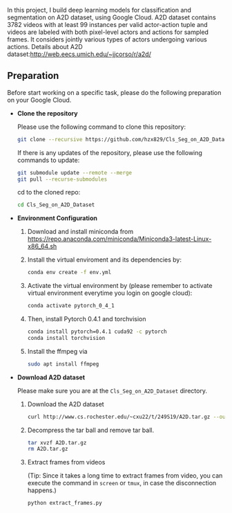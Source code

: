 In this project, I build deep learning models for classification and segmentation on A2D dataset, using Google Cloud. 
A2D dataset contains 3782 videos with at least 99 instances per valid actor-action tuple and videos are labeled with both pixel-level actors and actions for sampled frames. It considers jointly various types of actors undergoing various actions.
Details about A2D dataset:http://web.eecs.umich.edu/~jjcorso/r/a2d/



## Preparation

Before start working on a specific task, please do the following preparation on your Google Cloud.

- **Clone the repository**

  Please use the following command to clone this repository:

  ```bash
  git clone --recursive https://github.com/hzx829/Cls_Seg_on_A2D_Dataset.git
  ```

  If there is any updates of the repository, please use the following commands to update:

  ```bash
  git submodule update --remote --merge
  git pull --recurse-submodules
  ```

  cd to the cloned repo:

  ```bash
  cd Cls_Seg_on_A2D_Dataset

  ```

- **Environment Configuration**

  1. Download and install miniconda from https://repo.anaconda.com/miniconda/Miniconda3-latest-Linux-x86_64.sh

  2. Install the virtual enviroment and its dependencies by:

     ```bash
     conda env create -f env.yml
     ```

  3. Activate the virtual environment by (please remember to activate virtual environment everytime you login on google cloud):

     ```bash
     conda activate pytorch_0_4_1
     ```

  4. Then, install Pytorch 0.4.1 and torchvision

     ```bash
     conda install pytorch=0.4.1 cuda92 -c pytorch
     conda install torchvision
     ```

  5. Install the ffmpeg via

     ```bash
     sudo apt install ffmpeg
     ```

- **Download A2D dataset**

  Please make sure you are at the `Cls_Seg_on_A2D_Dataset` directory.

  1. Download the A2D dataset

     ```bash
     curl http://www.cs.rochester.edu/~cxu22/t/249S19/A2D.tar.gz --output A2D.tar.gz
     ```

  2. Decompress the tar ball and remove tar ball.

     ```bash
     tar xvzf A2D.tar.gz
     rm A2D.tar.gz
     ```

  3. Extract frames from videos

     (Tip: Since it takes a long time to extract frames from video, you can execute the command in  `screen` or `tmux`, in case the disconnection happens.)

     ```bash
     python extract_frames.py
     ```


